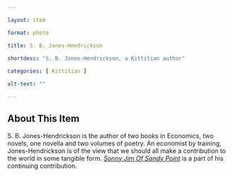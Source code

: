 ```yaml
--- 

layout: item

format: photo 

title: S. B. Jones-Hendrickson 
 
shortdesc: "S. B. Jones-Hendrickson, a Kittitian author"

categories: [ Kittitian ] 

alt-text: ""

--- 
```


## About This Item 

S. B. Jones-Hendrickson is the author of two books in Economics, two novels, one novella and two volumes of poetry. An economist by training, Jones-Hendrickson is of the view that we should all make a contribution to the world in some tangible form. _[Sonny Jim Of Sandy Point](https://cfbcworks.github.io/Independence40SKN/items/SKN40_204.html)_ is a part of his continuing contribution. 
